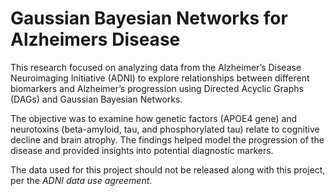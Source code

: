 # Gaussian Bayesian Networks for Alzheimers Disease

This research focused on analyzing data from the Alzheimer’s Disease Neuroimaging Initiative (ADNI) to explore relationships between different biomarkers and Alzheimer’s progression using Directed Acyclic Graphs (DAGs) and Gaussian Bayesian Networks. 

The objective was to examine how genetic factors (APOE4 gene) and neurotoxins (beta-amyloid, tau, and phosphorylated tau) relate to cognitive decline and brain atrophy. The findings helped model the progression of the disease and provided insights into potential diagnostic markers.

The data used for this project should not be released along with this project, per the *ADNI data use agreement*.
